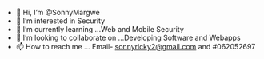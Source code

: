 - 👋 Hi, I’m @SonnyMargwe
- 👀 I’m interested in  Security
- 🌱 I’m currently learning ...Web and Mobile Security
- 💞️ I’m looking to collaborate on ...Developing Software and Webapps
- 📫 How to reach me ... Email- sonnyricky2@gmail.com and #062052697

<!---
SonnyMargwe/SonnyMargwe is a ✨ special ✨ repository because its `README.md` (this file) appears on your GitHub profile.
You can click the Preview link to take a look at your changes.
--->
